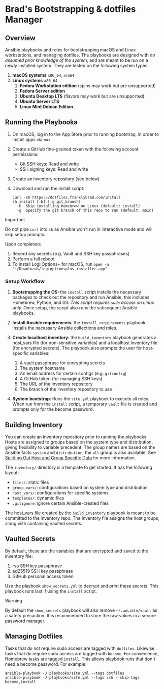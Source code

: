 # Brad's Bootstrapping & dotfiles Manager

## Overview

Ansible playbooks and roles for bootstrapping macOS and Linux workstations, and managing dotfiles. The playbooks are designed with _no assumed prior knowledge of the system_, and are meant to be run on a newly installed system. They are tested on the following system types:

1. **macOS systems** `x86_64`, `arm64`
2. **Linux systems** `x86_64`
    1. **Fedora Workstation edition** (spins may work but are unsupported)
    2. **Fedora Server edition**
    3. **Ubuntu Desktop LTS** (flavors may work but are unsupported)
    4. **Ubuntu Server LTS**
    5. **Linux Mint Debian Edition**

## Running the Playbooks

1. On macOS, log in to the App Store prior to running bootstrap, in order to install apps via `mas`
2. Create a GitHub fine-grained token with the following account permissions:
    * Git SSH keys: Read and write
    * SSH signing keys: Read and write
3. Create an inventory repository (see below)
4. Download and run the install script:

    ```shell
    curl -sO https://dotfiles.franklybrad.com/install
    sh install [-b] [-g git_branch]
      -b  Skip installing Homebrew on Linux (default: install)
      -g  Specify the git branch of this repo to run (default: main)
    ```

> [!IMPORTANT]
> Do not pipe `curl` into `sh` as Ansible won't run in interactive mode and will skip setup prompts.

Upon completion:

1. Record any secrets (e.g. Vault and SSH key passphrases)
2. Perform a full reboot
3. To install Logi Options+ for macOS, run `open -a "~/Downloads/logioptionsplus_installer.app"`

### Setup Workflow

1. **Bootstrapping the OS:** the `install` script installs the necessary packages to check out the repository and run Ansible; this includes Homebrew, Python, and Git. _This script requires `sudo` access on Linux only._ Once setup, the script also runs the subsequent Ansible playbooks.

2. **Install Ansible requirements**: the `install_requirements` playbook installs the necessary Ansible collections and roles.

3. **Create localhost inventory**: the `build_inventory` playbook generates a host_vars file (for non-sensitive variables) and a localhost inventory file (for encrypted secrets). The playbook also prompts the user for host-specific variables:

    1. A vault passphrase for encrypting secrets
    2. The system hostname
    3. An email address for certain configs (e.g. `gitconfig`)
    4. A GitHub token (for managing SSH keys)
    5. The URL of the inventory repository
    6. The branch of the inventory repository to use

4. **System bootstrap**: Runs the `site.yml` playbook to execute all roles. When run from the `install` script, a temporary `vault` file is created and prompts only for the become password.

## Building Inventory

You can create an inventory repository prior to running the playbooks. Hosts are assigned to groups based on the system type and distribution, giving flexibility to variable precedent. The group names are based on the Ansible facts `system` and `distribution`; the `all` group is also available. See [Splitting Out Host and Group Specific Data](https://docs.ansible.com/ansible/2.7/user_guide/intro_inventory.html#splitting-out-host-and-group-specific-data) for more information.

The `inventory/` directory is a template to get started. It has the following layout:

  * `files/`: static files
  * `group_vars/`: configurations based on system type and distribution
  * `host_vars/`: configurations for specific systems
  * `templates/`: dynamic files
  * `.gitignore`: ignore certain Ansible-created files

The host_vars file created by the `build_inventory` playbook is meant to be committed to the inventory repo. The inventory file assigns the host groups, along with containing vaulted secrets.

## Vaulted Secrets

By default, these are the variables that are encrypted and saved to the inventory file:

1. rsa SSH key passphrase
2. ed25519 SSH key passphrase
3. GitHub personal access token

Use the playbook `show_secrets.yml` to decrypt and print these secrets. This playbook runs last if using the `install` script.

> [!WARNING]
> By default the `show_secrets` playbook will also remove `~/.ansible/vault` as a safety precaution. It is recommended to store the raw values in a secure password manager.

## Managing Dotfiles

Tasks that do not require sudo access are tagged with `dotfiles`. Likewise, tasks that do require sudo access are tagged with `become`. For convenience, Homebrew tasks are tagged `install`. This allows playbook runs that don't need a become password. For example:

```shell
ansible-playbook -J playbooks/site.yml --tags dotfiles
ansible-playbook -J playbooks/site.yml --tags zsh --skip-tags become,install
```
